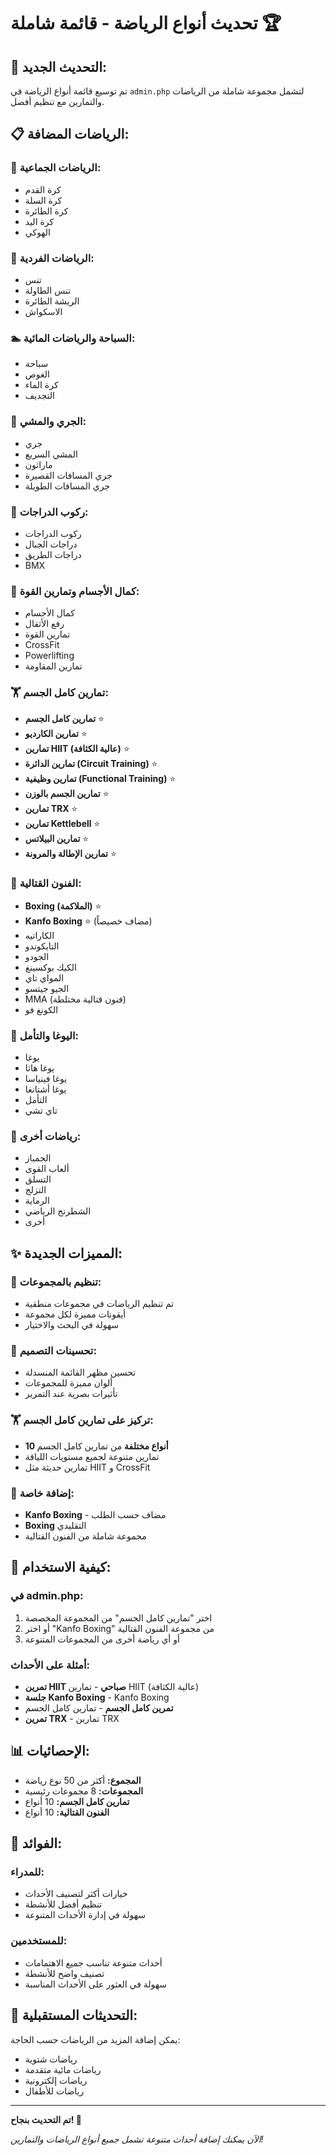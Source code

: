 # تحديث أنواع الرياضة - قائمة شاملة 🏆

## 🎯 التحديث الجديد:

تم توسيع قائمة أنواع الرياضة في `admin.php` لتشمل مجموعة شاملة من الرياضات والتمارين مع تنظيم أفضل.

## 📋 الرياضات المضافة:

### 🏈 الرياضات الجماعية:
- كرة القدم
- كرة السلة  
- كرة الطائرة
- كرة اليد
- الهوكي

### 🎾 الرياضات الفردية:
- تنس
- تنس الطاولة
- الريشة الطائرة
- الاسكواش

### 🏊 السباحة والرياضات المائية:
- سباحة
- الغوص
- كرة الماء
- التجديف

### 🏃 الجري والمشي:
- جري
- المشي السريع
- ماراثون
- جري المسافات القصيرة
- جري المسافات الطويلة

### 🚴 ركوب الدراجات:
- ركوب الدراجات
- دراجات الجبال
- دراجات الطريق
- BMX

### 💪 كمال الأجسام وتمارين القوة:
- كمال الأجسام
- رفع الأثقال
- تمارين القوة
- CrossFit
- Powerlifting
- تمارين المقاومة

### 🏋️ تمارين كامل الجسم:
- **تمارين كامل الجسم** ⭐
- **تمارين الكارديو** ⭐
- **تمارين HIIT (عالية الكثافة)** ⭐
- **تمارين الدائرة (Circuit Training)** ⭐
- **تمارين وظيفية (Functional Training)** ⭐
- **تمارين الجسم بالوزن** ⭐
- **تمارين TRX** ⭐
- **تمارين Kettlebell** ⭐
- **تمارين البيلاتس** ⭐
- **تمارين الإطالة والمرونة** ⭐

### 🥊 الفنون القتالية:
- **Boxing (الملاكمة)** ⭐
- **Kanfo Boxing** ⭐ (مضاف خصيصاً)
- الكاراتيه
- التايكوندو
- الجودو
- الكيك بوكسينغ
- المواي تاي
- الجيو جيتسو
- MMA (فنون قتالية مختلطة)
- الكونغ فو

### 🧘 اليوغا والتأمل:
- يوغا
- يوغا هاثا
- يوغا فينياسا
- يوغا أشتانغا
- التأمل
- تاي تشي

### 🎯 رياضات أخرى:
- الجمباز
- ألعاب القوى
- التسلق
- التزلج
- الرماية
- الشطرنج الرياضي
- أخرى

## ✨ المميزات الجديدة:

### 📂 تنظيم بالمجموعات:
- تم تنظيم الرياضات في مجموعات منطقية
- أيقونات مميزة لكل مجموعة
- سهولة في البحث والاختيار

### 🎨 تحسينات التصميم:
- تحسين مظهر القائمة المنسدلة
- ألوان مميزة للمجموعات
- تأثيرات بصرية عند التمرير

### 🏋️ تركيز على تمارين كامل الجسم:
- **10 أنواع مختلفة** من تمارين كامل الجسم
- تمارين متنوعة لجميع مستويات اللياقة
- تمارين حديثة مثل HIIT و CrossFit

### 🥊 إضافة خاصة:
- **Kanfo Boxing** - مضاف حسب الطلب
- **Boxing** التقليدي
- مجموعة شاملة من الفنون القتالية

## 🚀 كيفية الاستخدام:

### في admin.php:
1. اختر "تمارين كامل الجسم" من المجموعة المخصصة
2. أو اختر "Kanfo Boxing" من مجموعة الفنون القتالية
3. أو أي رياضة أخرى من المجموعات المتنوعة

### أمثلة على الأحداث:
- **تمرين HIIT صباحي** - تمارين HIIT (عالية الكثافة)
- **جلسة Kanfo Boxing** - Kanfo Boxing
- **تمرين كامل الجسم** - تمارين كامل الجسم
- **تمرين TRX** - تمارين TRX

## 📊 الإحصائيات:

- **المجموع:** أكثر من 50 نوع رياضة
- **المجموعات:** 8 مجموعات رئيسية
- **تمارين كامل الجسم:** 10 أنواع
- **الفنون القتالية:** 10 أنواع

## 🎯 الفوائد:

### للمدراء:
- خيارات أكثر لتصنيف الأحداث
- تنظيم أفضل للأنشطة
- سهولة في إدارة الأحداث المتنوعة

### للمستخدمين:
- أحداث متنوعة تناسب جميع الاهتمامات
- تصنيف واضح للأنشطة
- سهولة في العثور على الأحداث المناسبة

## 🔄 التحديثات المستقبلية:

يمكن إضافة المزيد من الرياضات حسب الحاجة:
- رياضات شتوية
- رياضات مائية متقدمة
- رياضات إلكترونية
- رياضات للأطفال

---

**تم التحديث بنجاح! 🎉**

*الآن يمكنك إضافة أحداث متنوعة تشمل جميع أنواع الرياضات والتمارين!*

